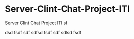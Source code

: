 # Server-Clint-Chat-Project-ITI
Server Clint Chat Project ITI
sf

dsd
fsdf
sdf
sdfsd
fsdf
sdf
sdfsd
fsdf

